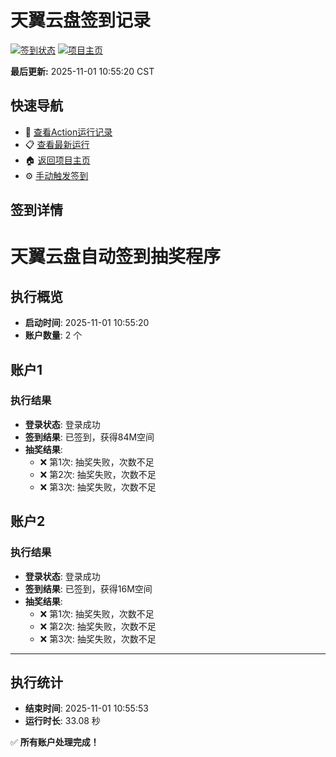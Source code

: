 # 天翼云盘签到记录

[![签到状态](https://github.com/yangchris4/189pan/actions/workflows/main.yml/badge.svg)](https://github.com/yangchris4/189pan/actions/workflows/main.yml) [![项目主页](https://img.shields.io/badge/GitHub-项目主页-blue?logo=github)](https://github.com/yangchris4/189pan)

**最后更新:** 2025-11-01 10:55:20 CST

## 快速导航

- 🔄 [查看Action运行记录](https://github.com/yangchris4/189pan/actions)
- 📋 [查看最新运行](https://github.com/yangchris4/189pan/actions/runs/18990270955)
- 🏠 [返回项目主页](https://github.com/yangchris4/189pan)
- ⚙️ [手动触发签到](https://github.com/yangchris4/189pan/actions/workflows/main.yml)

## 签到详情

# 天翼云盘自动签到抽奖程序

## 执行概览
- **启动时间**: 2025-11-01 10:55:20
- **账户数量**: 2 个

## 账户1
### 执行结果
- **登录状态**: 登录成功
- **签到结果**: 已签到，获得84M空间
- **抽奖结果**:
  - ❌ 第1次: 抽奖失败，次数不足
  - ❌ 第2次: 抽奖失败，次数不足
  - ❌ 第3次: 抽奖失败，次数不足

## 账户2
### 执行结果
- **登录状态**: 登录成功
- **签到结果**: 已签到，获得16M空间
- **抽奖结果**:
  - ❌ 第1次: 抽奖失败，次数不足
  - ❌ 第2次: 抽奖失败，次数不足
  - ❌ 第3次: 抽奖失败，次数不足

---
## 执行统计
- **结束时间**: 2025-11-01 10:55:53
- **运行时长**: 33.08 秒

✅ **所有账户处理完成！**
